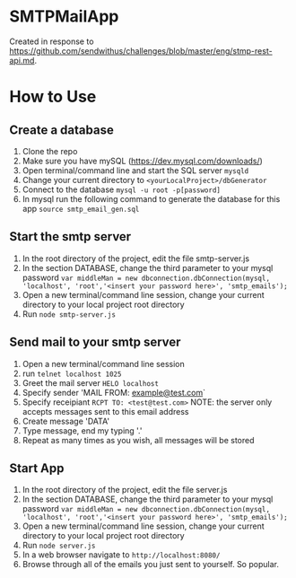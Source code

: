 # SMTPMailApp
Created in response to https://github.com/sendwithus/challenges/blob/master/eng/stmp-rest-api.md.

# How to Use

## Create a database

1. Clone the repo
2. Make sure you have mySQL (https://dev.mysql.com/downloads/)
3. Open terminal/command line and start the SQL server `mysqld`
4. Change your current directory to `<yourLocalProject>/dbGenerator`
5. Connect to the database `mysql -u root -p[password]`
6. In mysql run the following command to generate the database for this app `source smtp_email_gen.sql`

## Start the smtp server

1. In the root directory of the project, edit the file smtp-server.js
2. In the section DATABASE, change the third parameter to your mysql password  `var middleMan = new dbconnection.dbConnection(mysql, 'localhost', 'root','<insert your password here>', 'smtp_emails');`
2. Open a new terminal/command line session, change your current directory to your local project root directory 
3. Run `node smtp-server.js`

## Send mail to your smtp server

1. Open a new terminal/command line session
2. run `telnet localhost 1025`
3. Greet the mail server `HELO localhost`
4. Specify sender 'MAIL FROM: <example@test.com>`
5. Specify receipiant `RCPT TO: <test@test.com>` NOTE: the server only accepts messages sent to this email address
6. Create message 'DATA'
7. Type message, end my typing '.' 
8. Repeat as many times as you wish, all messages will be stored

## Start App
 
 1. In the root directory of the project, edit the file server.js
 2. In the section DATABASE, change the third parameter to your mysql password  `var middleMan = new dbconnection.dbConnection(mysql, 'localhost', 'root','<insert your password here>', 'smtp_emails');`
 3. Open a new terminal/command line session, change your current directory to your local project root directory 
 4. Run `node server.js` 
 5. In a web browser navigate to `http://localhost:8080/ `
 6. Browse through all of the emails you just sent to yourself. So popular. 
